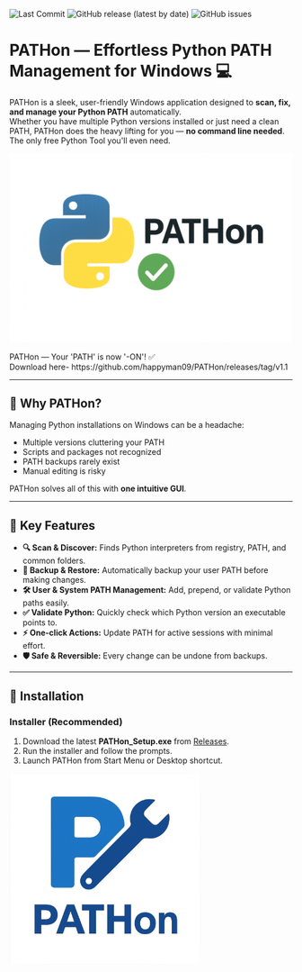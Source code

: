 ![Last Commit](https://img.shields.io/github/last-commit/happyman09/PATHon?style=flat-square)
![GitHub release (latest by date)](https://img.shields.io/github/v/release/happyman09/PATHon)
![GitHub issues](https://img.shields.io/github/issues/happyman09/PATHon)

# PATHon — Effortless Python PATH Management for Windows 💻

PATHon is a sleek, user-friendly Windows application designed to **scan, fix, and manage your Python PATH** automatically.  
Whether you have multiple Python versions installed or just need a clean PATH, PATHon does the heavy lifting for you — **no command line needed**.
The only free Python Tool you'll even need.

![PATHon Screenshot](assets/pathon_splashscreen.png)
<figcaption>PATHon — Your 'PATH' is now '-ON'! ✅</figcaption>
Download here- https://github.com/happyman09/PATHon/releases/tag/v1.1

---

## 🚀 Why PATHon?

Managing Python installations on Windows can be a headache:

- Multiple versions cluttering your PATH
- Scripts and packages not recognized
- PATH backups rarely exist
- Manual editing is risky

PATHon solves all of this with **one intuitive GUI**.

---

## 🎯 Key Features

- **🔍 Scan & Discover:** Finds Python interpreters from registry, PATH, and common folders.
- **💾 Backup & Restore:** Automatically backup your user PATH before making changes.
- **🛠️ User & System PATH Management:** Add, prepend, or validate Python paths easily.
- **✅ Validate Python:** Quickly check which Python version an executable points to.
- **⚡ One-click Actions:** Update PATH for active sessions with minimal effort.
- **🛡️ Safe & Reversible:** Every change can be undone from backups.
 
---

## 💽 Installation

### Installer (Recommended)
1. Download the latest **PATHon_Setup.exe** from [Releases](https://github.com/happyman09/PATHon/releases).  
2. Run the installer and follow the prompts.  
3. Launch PATHon from Start Menu or Desktop shortcut.

<img src="assets/pathon.png" alt="PATHon Screenshot" width="340">

